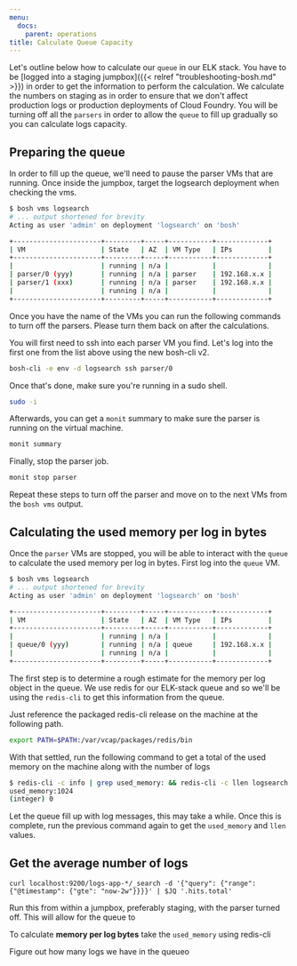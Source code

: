```yaml
---
menu:
  docs:
    parent: operations
title: Calculate Queue Capacity
---
```


Let's outline below how to calculate our `queue` in our ELK stack. You have to
be [logged into a staging jumpbox]({{< relref "troubleshooting-bosh.md" >}}) in
order to get the information to perform the calculation. We calculate the
numbers on staging as in order to ensure that we don't affect production logs or
production deployments of Cloud Foundry. You will be turning off all the
`parsers` in order to allow the `queue` to fill up gradually so you can
calculate logs capacity.

## Preparing the queue

In order to fill up the queue, we'll need to pause the parser VMs that are
running. Once inside the jumpbox, target the logsearch deployment when checking
the vms.

```sh
$ bosh vms logsearch
# ... output shortened for brevity
Acting as user 'admin' on deployment 'logsearch' on 'bosh'

+----------------------+---------+-----+-----------+-------------+
| VM                   | State   | AZ  | VM Type   | IPs         |
+----------------------+---------+-----+-----------+-------------+
|                      | running | n/a |           |             |
| parser/0 (yyy)       | running | n/a | parser    | 192.168.x.x |
| parser/1 (xxx)       | running | n/a | parser    | 192.168.x.x |
|                      | running | n/a |           |             |
+----------------------+---------+-----+-----------+-------------+
```

Once you have the name of the VMs you can run the following commands to turn off
the parsers. Please turn them back on after the calculations.

You will first need to ssh into each parser VM you find. Let's log into the
first one from the list above using the new bosh-cli v2.

```sh
bosh-cli -e env -d logsearch ssh parser/0
```
Once that's done, make sure you're running in a sudo shell.
```sh
sudo -i
```

Afterwards, you can get a `monit` summary to make sure the parser is running on
the virtual machine.

```sh
monit summary
```
Finally, stop the parser job.

```sh
monit stop parser
```

Repeat these steps to turn off the parser and move on to the next VMs from the
`bosh vms` output.

## Calculating the used memory per log in bytes

Once the `parser` VMs are stopped, you will be able to interact with the `queue`
to calculate the used memory per log in bytes. First log into the `queue` VM.

```sh
$ bosh vms logsearch
# ... output shortened for brevity
Acting as user 'admin' on deployment 'logsearch' on 'bosh'

+----------------------+---------+-----+-----------+-------------+
| VM                   | State   | AZ  | VM Type   | IPs         |
+----------------------+---------+-----+-----------+-------------+
|                      | running | n/a |           |             |
| queue/0 (yyy)        | running | n/a | queue     | 192.168.x.x |
|                      | running | n/a |           |             |
+----------------------+---------+-----+-----------+-------------+
```

The first step is to determine a rough estimate for the memory per log object in
the queue. We use redis for our ELK-stack queue and so we'll be using the
`redis-cli` to get this information from the queue.

Just reference the packaged redis-cli release on the machine at the following
path.

```sh
export PATH=$PATH:/var/vcap/packages/redis/bin
```

With that settled, run the following command to get a total of the used memory
on the machine along with the number of logs

```sh
$ redis-cli -c info | grep used_memory: && redis-cli -c llen logsearch
used_memory:1024
(integer) 0
```

Let the queue fill up with log messages, this may take a while. Once this is
complete, run the previous command again to get the `used_memory` and `llen`
values.

## Get the average number of logs

```shell
curl localhost:9200/logs-app-*/_search -d '{"query": {"range": {"@timestamp": {"gte": "now-2w"}}}}' | $JQ '.hits.total'
```


Run this from within a jumpbox, preferably staging, with the parser turned off.
This will allow for the queue to


To calculate **memory per log bytes** take the `used_memory` using redis-cli



Figure out how many logs we have in the queueo
